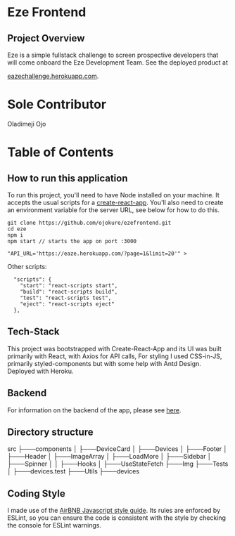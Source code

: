 # Eze Frontend

## Project Overview

Eze is a simple fullstack challenge to screen prospective developers that will come onboard the Eze Development Team.
See the deployed product at

[eazechallenge.herokuapp.com](https://eazechallenge.herokuapp.com).

# Sole Contributor

Oladimeji Ojo

# Table of Contents

## How to run this application

To run this project, you'll need to have Node installed on your machine. It accepts the usual scripts for a [create-react-app](https://github.com/facebook/create-react-app). You'll also need to create an environment variable for the server URL, see below for how to do this.

```
git clone https://github.com/ojokure/ezefrontend.git
cd eze
npm i
npm start // starts the app on port :3000

"API_URL='https://eaze.herokuapp.com/?page=1&limit=20'" >

```

Other scripts:

```
  "scripts": {
    "start": "react-scripts start",
    "build": "react-scripts build",
    "test": "react-scripts test",
    "eject": "react-scripts eject"
  },
```

## Tech-Stack

This project was bootstrapped with Create-React-App and its UI was built primarily with React, with Axios for API calls, For styling I used CSS-in-JS, primarily styled-components but with some help with Antd Design. Deployed with Heroku.

## Backend

For information on the backend of the app, please see [here](https://github.com/ojokure/ezebackend.git).

## Directory structure

src
├───components
│ ├───DeviceCard
│ ├───Devices
│ ├───Footer
│ ├───Header
│ ├───ImageArray
│ ├───LoadMore
│ ├───Sidebar
│ ├───Spinner
│
│
├───Hooks
│ ├───UseStateFetch
├───Img
├───Tests
│ ├───devices.test
├───Utils
├───devices

## Coding Style

I made use of the [AirBNB Javascript style guide](https://github.com/airbnb/javascript). Its rules are enforced by ESLint, so you can ensure the code is consistent with the style by checking the console for ESLint warnings.
